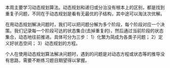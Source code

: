 本周主要学习动态规划算法。动态规划和递归或分治没有根本上的区别，都是找到重复子问题，不同在于动态规划是看有无最优的子结构，其中途可以淘汰次优解。

在用动态规划解决问题时，我们可以把问题分解为多个阶段，每个阶段对应一个决策。我们记录每一个阶段可达的状态集合(去掉重复的)，然后通过当前阶段的状态集合，动态地往前推进。具体可分为三步：
1）化繁为简成为各类子问题；
2）定义好状态空间；
3）动态规划的方程。

个人在使用动态规划算法解决问题时，遇到的问题是对动态方程或状态等的推导没有思路，需要不断练习题目期望得以掌握。

